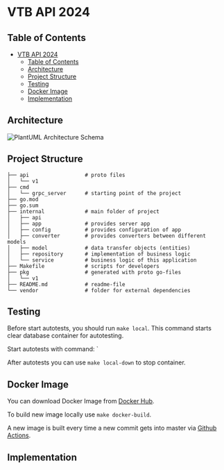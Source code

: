 # VTB API 2024

## Table of Contents

- [VTB API 2024](#vtb-api-2024)
  - [Table of Contents](#table-of-contents)
  - [Architecture](#architecture)
  - [Project Structure](#project-structure)
  - [Testing](#testing)
  - [Docker Image](#docker-image)
  - [Implementation](#implementation)

## Architecture

![PlantUML Architecture Schema](https://www.plantuml.com/plantuml/svg/L8rDJiGm34RtFeKrvnYDW9aTFohq1COrQTGqhXmNWH1t9mr5OhBCU_xUJN4oN-S4KAQO5pAQSOWcx54p9dbpT4MBONG0ObV3SugI7M2JA8SaU0WltNd_Fo0L3BRmdvPrgCP5UH9hy36oQH5xZopu1LWVwxnehle-rLUwsSVZavYwV5mTdKwjKKNu1XZ8wPLARNHQF9Zqpm-jSxc3Vxltyib9QMheTlNnjm7mqoWPt2eC0q7qxYhSG1huXo-AWIirG11SuCuDA669Y1859RJmjYFMH8fM1YHEAyjlTiOZZpbZKVoxsF4lSaHuw8f1ry7T9D2dCVILcSRnmHD9uYnDm3bnLDGsEoGYL5eosB5DYtHdimrEzC6M2pMDRhZhmSIYvRSzRt6idEo9aIvoHMYe8pU4dbxtkWs6_cRk6q1oqxpViRJ1jAc6CgzuuZXDI9WjbdFxh4y0)

## Project Structure

```tree
├── api                  # proto files
│   └── v1
├── cmd
│   └── grpc_server      # starting point of the project
├── go.mod
├── go.sum
├── internal             # main folder of project
│   ├── api
│   ├── app              # provides server app
│   ├── config           # provides configuration of app
│   ├── converter        # provides converters between different models
│   ├── model            # data transfer objects (entities)
│   ├── repository       # implementation of business logic 
│   └── service          # business logic of this application
├── Makefile             # scripts for developers
├── pkg                  # generated with proto go-files
│   └── v1
├── README.md            # readme-file
└── vendor               # folder for external dependencies
```

## Testing

Before start autotests, you should run `make local`. This command starts
clear database container for autotesting.

Start autotests with command: `

After autotests you can use `make local-down` to stop container.

## Docker Image

You can download Docker Image from [Docker Hub](https://hub.docker.com/r/andytakker/vtb-api-2024-grpc).

To build new image locally use `make docker-build`.

A new image is built every time a new commit gets into master via
[Github Actions](https://github.com/NEROTEX-Team/vtb-api-2024-grpc/blob/master/.github/workflows/ci.yaml).

## Implementation
